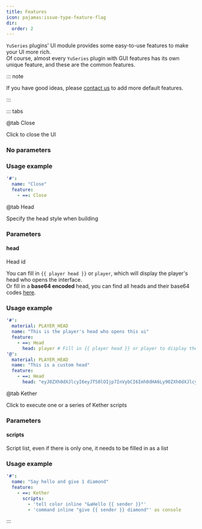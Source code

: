 ```yaml
---
title: Features
icon: pajamas:issue-type-feature-flag
dir:
  order: 2
---
```


`YuSeries` plugins' UI module provides some easy-to-use features to make your UI more rich.  
Of course, almost every `YuSeries` plugin with GUI features has its own unique feature, and these are the common features.

::: note

If you have good ideas, please [contact us](https://discord.com/invite/SzPBHGttaR) to add more default features.

:::

::: tabs

@tab Close

Click to close the UI

### No parameters

### Usage example
```yaml
'#':
  name: "Close"
  feature:
    - ==: Close
```

@tab Head

Specify the head style when building

### Parameters

#### head
Head id  

You can fill in `{{ player head }}` or `player`, which will display the player's head who opens the interface.  
Or fill in a **base64 encoded** head, you can find all heads and their base64 codes [here](https://minecraft-heads.com/).

### Usage example
```yaml
'#':
  material: PLAYER_HEAD
  name: "This is the player's head who opens this ui"
  feature:
    - ==: Head
      head: player # Fill in {{ player head }} or player to display the player's head who opens this ui
'@':
  material: PLAYER_HEAD
  name: "This is a custom head"
  feature:
    - ==: Head
      head: "eyJ0ZXh0dXJlcyI6eyJTS0lOIjp7InVybCI6Imh0dHA6Ly90ZXh0dXJlcy5taW5lY3JhZnQubmV0L3RleHR1cmUvYzkxMjNlMmE0MjA0NmYxZjczOTA2ZTlhMGI2MjExNDE5MTRjNjIyMDE4NDg2YzY2MmIzY2VhMDk4ZDg3YjIyNyJ9fX0="
```

@tab Kether

Click to execute one or a series of Kether scripts

### Parameters

#### scripts
Script list, even if there is only one, it needs to be filled in as a list

### Usage example
```yaml
'#':
  name: "Say hello and give 1 diamond"
  feature:
    - ==: Kether
      scripts:
        - 'tell color inline "&aHello {{ sender }}"'
        - 'command inline "give {{ sender }} diamond"' as console
```

<!-- @tab Command

Click to execute one or a series of commands

Usage example:
```yaml
'#':
  name: "Say hello and give 1 diamond"
  feature:
   - ==: Command
     commands:
       - "
``` -->

:::